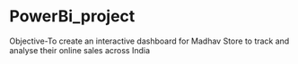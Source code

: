 # PowerBi_project
Objective-To create an interactive dashboard for Madhav Store to track and analyse their online sales across India
